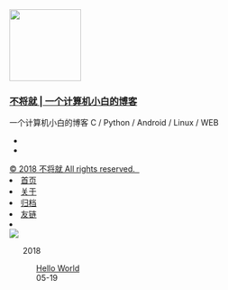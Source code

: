 <!DOCTYPE html><html lang="zh-CN"><head><meta charset="utf-8"><meta name="X-UA-Compatible" content="IE=edge"><meta name="author" content="孙远博, sybapp@qq.com"><title>归档 · 不将就 | 一个计算机小白的博客</title><meta name="description" content="归档页面 - 不将就 | 一个计算机小白的博客"><meta name="keywords" content="Hexo, HTML, CSS, Android, Linux, WEB"><meta content="width=device-width, initial-scale=1.0, maximum-scale=1.0, user-scalable=0" name="viewport"><meta content="yes" name="apple-mobile-web-app-capable"><meta content="black" name="apple-mobile-web-app-status-bar-style"><meta content="telephone=no" name="format-detection"><meta name="renderer" content="webkit"><link rel="short icon" href="/images/favicon.png" type="image/x-icon"><link rel="stylesheet" href="/css/style.css"><link rel="stylesheet" href="/css/blog_basic.css"><link rel="stylesheet" href="/css/font-awesome.min.css"><link rel="alternate" type="application/atom+xml" title="ATOM 1.0" href="/atom.xml"></head><body><div class="sidebar animated fadeInDown"><div class="logo-title"><div class="title"><img src="/images/logo@2x.png" style="width:127px;"><h3 title=""><a href="/">不将就 | 一个计算机小白的博客</a></h3><div class="description"><p>一个计算机小白的博客 C / Python / Android / Linux / WEB</p></div></div></div><ul class="social-links"><li><a href="http://weibo.com/ansgsy"><i class="fa fa-weibo"></i></a></li><li><a href="http://github.com/sybapp"><i class="fa fa-github"></i></a></li></ul><div class="footer"><div class="by_farbox"><a href="https://sybapp.tk/" target="_blank">&#169 2018 不将就 All rights reserved. &#160;</a></div></div></div><div class="main"><div class="page-top animated fadeInDown"><div class="nav"><li><a href="/">首页</a></li><li><a href="/about">关于</a></li><li><a class="current" href="/archives">归档</a></li><li><a href="/links">友链</a></li></div><div class="information"><div class="back_btn"><li><a class="fa fa-chevron-left" onclick="window.history.go(-1)" style="display:none;"> </a></li></div><div class="avatar"><img src="images/logo.png"></div></div></div><div class="autopagerize_page_element"><div class="content"><div class="archive animated fadeInDown"><ul class="list-with-title"><div class="archive"><div class="listing-title">2018</div><ul class="listing"><div class="listing-item"><div class="listing-post"><a href="/2018/05/19/hello-world/" title="Hello World">Hello World</a><div class="post-time"><span class="date">05-19</span></div></div></div></div><div class="pagination"><ul class="clearfix"></ul></div></ul></div></div></div></div><script src="/js/jquery.js"></script><script src="/js/jquery-migrate-1.2.1.min.js"></script><script src="/js/jquery.appear.js"></script></body></html>